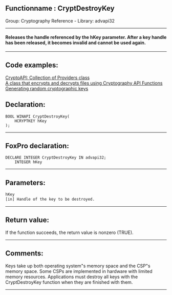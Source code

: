 <link rel="stylesheet" type="text/css" href="../../css/win32api.css">  
<link rel="stylesheet" href="https://cdnjs.cloudflare.com/ajax/libs/font-awesome/4.7.0/css/font-awesome.min.css">

## Functionname : CryptDestroyKey
Group: Cryptography Reference - Library: advapi32    
***  


#### Releases the handle referenced by the hKey parameter. After a key handle has been released, it becomes invalid and cannot be used again.
***  


## Code examples:
[CryptoAPI: Collection of Providers class](../../samples/sample_463.md)  
[A class that encrypts and decrypts files using Cryptography API Functions](../../samples/sample_511.md)  
[Generating random cryptographic keys](../../samples/sample_590.md)  

## Declaration:
```foxpro  
BOOL WINAPI CryptDestroyKey(
	HCRYPTKEY hKey
);  
```  
***  


## FoxPro declaration:
```foxpro  
DECLARE INTEGER CryptDestroyKey IN advapi32;
	INTEGER hKey  
```  
***  


## Parameters:
```txt  
hKey
[in] Handle of the key to be destroyed.  
```  
***  


## Return value:
If the function succeeds, the return value is nonzero (TRUE).  
***  


## Comments:
Keys take up both operating system"s memory space and the CSP"s memory space. Some CSPs are implemented in hardware with limited memory resources. Applications must destroy all keys with the CryptDestroyKey function when they are finished with them.  
  
***  

